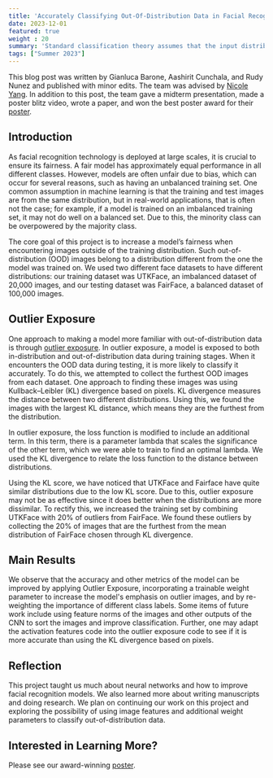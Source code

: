 ```yaml
---
title: 'Accurately Classifying Out-Of-Distribution Data in Facial Recognition'
date: 2023-12-01
featured: true
weight : 20
summary: 'Standard classification theory assumes that the input distributions of the test and the training sets are identical. In reality, classifiers are often applied to unseen data (out-of-distribution data) that is different from the training data distribution (in-distribution data). Therefore, building a trust-worthy machine learning system is important, for example, in criminal justice applications, where facial recognition for decision-making is highly consequential.  Our project focuses on developing a neural network that differentiates data from different distributions. We are interested in the following question: Can we improve the performance of the neural network on out-of-distribution data by using multiple in-distribution datasets during training? We approach this problem using the Outlier Exposure Model and investigate how the performance of the model changes when other datasets of facial images are used.'
tags: ["Summer 2023"]
---
```

<!-- https://docs.google.com/document/d/1u7_vNpwToqwOdBlpbuRNXYDAMrgsaymMO8iSxA8UqNw/edit -->


This blog post was written by Gianluca Barone, Aashirit Cunchala, and Rudy Nunez and published with minor edits. The team was advised by  [Nicole Yang](https://nicoletyang.github.io/). In addition to this post, the team gave a midterm presentation, made a poster blitz video, wrote a paper, and won the best poster award for their [poster](content/2023-OOD-Poster.pdf).

## Introduction

As facial recognition technology is deployed at large scales, it is crucial to ensure its fairness. A fair model has approximately equal performance in all different classes. However, models are often unfair due to bias, which can occur for several reasons, such as having an unbalanced training set. One common assumption in machine learning is that the training and test images are from the same distribution, but in real-world applications, that is often not the case; for example, if a model is trained on an imbalanced training set, it may not do well on a balanced set. Due to this, the minority class can be overpowered by the majority class. 

The core goal of this project is to increase a model’s fairness when encountering images outside of the training distribution. Such 
out-of-distribution (OOD) images belong to a distribution different from the one the model was trained on. We used two different face datasets to have different distributions: our training dataset was UTKFace, an imbalanced dataset of 20,000 images, and our testing dataset was FairFace, a balanced dataset of 100,000 images. 

## Outlier Exposure  
One approach to making a model more familiar with out-of-distribution data is through [outlier exposure](https://arxiv.org/abs/1812.04606). In outlier exposure, a model is exposed to both in-distribution and out-of-distribution data during training stages. When it encounters the OOD data during testing, it is more likely to classify it accurately. To do this, we attempted to collect the furthest OOD images from each dataset. One approach to finding these images was using Kullback–Leibler (KL) divergence based on pixels. KL divergence measures the distance between two different distributions. Using this, we found the images with the largest KL distance, which means they are the furthest from the distribution.

In outlier exposure, the loss function is modified to include an additional term. In this term, there is a parameter lambda that scales the significance of the other term, which we were able to train to find an optimal lambda. We used the KL divergence to relate the loss function to the distance between distributions.

Using the KL score, we have noticed that UTKFace and Fairface have quite similar distributions due to the low KL score. Due to this, outlier exposure may not be as effective since it does better when the distributions are more dissimilar. To rectify this, we increased the training set by combining UTKFace with 20% of outliers from FairFace. We found these outliers by collecting the 20% of images that are the furthest from the mean distribution of  FairFace chosen through KL divergence. 


## Main Results
We observe that the accuracy and other metrics of the model can be improved by applying Outlier Exposure, incorporating a trainable weight parameter to increase the model's emphasis on outlier images, and by re-weighting the importance of different class labels. 
Some items of future work include using feature norms of the images and other outputs of the CNN to sort the
images and improve classification. Further, one may adapt the activation features code into the outlier exposure code to see if it is
more accurate than using the KL divergence based on pixels.

## Reflection

This project taught us much about neural networks and how to improve facial recognition models. We also learned more about writing manuscripts and doing research.  We plan on continuing our work on this project and exploring the possibility of using image features and additional weight parameters to classify out-of-distribution data.


## Interested in Learning More?
Please see our award-winning [poster](content/2023-OOD-Poster.pdf).
